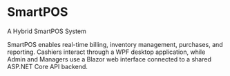 # SmartPOS
A Hybrid SmartPOS System

SmartPOS enables real-time billing, inventory management, purchases, and reporting. Cashiers interact through a WPF desktop application, while Admin and Managers use a Blazor web interface connected to a shared ASP.NET Core API backend.
